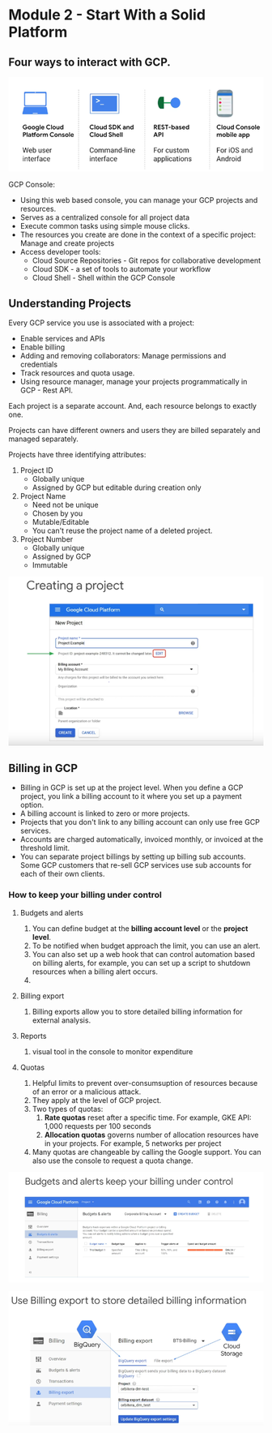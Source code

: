 # Module 2 - Start With a Solid Platform

## Four ways to interact with GCP.

![](../.gitbook/assets/image%20%2814%29.png)

GCP Console:

* Using this web based console, you can manage your GCP projects and resources.
* Serves as a centralized console for all project data
* Execute common tasks using simple mouse clicks.
* The resources you create are done in the context of a specific project: Manage and create projects
* Access developer tools:
  * Cloud Source Repositories - Git repos for collaborative development
  * Cloud SDK - a set of tools to automate your workflow
  * Cloud Shell - Shell within the GCP Console

##  Understanding Projects

Every GCP service you use is associated with a project:

* Enable services and APIs
* Enable billing
* Adding and removing collaborators: Manage permissions and credentials
* Track resources and quota usage.
* Using resource manager, manage your projects programmatically in GCP - Rest API.

Each project is a separate account. And, each resource belongs to exactly one.

Projects can have different owners and users they are billed separately and managed separately.

Projects have three identifying attributes:

1. Project ID
   * Globally unique
   * Assigned by GCP but editable during creation only
2. Project Name
   * Need not be unique
   * Chosen by you
   * Mutable/Editable
   * You can't reuse the project name of a deleted project.
3. Project Number
   * Globally unique
   * Assigned by GCP
   * Immutable

![Creating a project](../.gitbook/assets/image%20%289%29.png)

##  Billing in GCP

* Billing in GCP is set up at the project level. When you define a GCP project, you link a billing account to it where you set up a payment option.
* A billing account is linked to zero or more projects.
* Projects that you don't link to any billing account can only use free GCP services.
* Accounts are charged automatically, invoiced monthly, or invoiced at the threshold limit.
* You can separate project billings by setting up billing sub accounts. Some GCP customers that re-sell GCP services use sub accounts for each of their own clients.

### How to keep your billing under control

1. Budgets and alerts
   1. You can define budget at the **billing account level** or the **project level**.
   2. To be notified when budget approach the limit, you can use an alert.
   3. You can also set up a web hook that can control automation based on billing alerts, for example, you can set up a script to shutdown resources when a billing alert occurs.
   4. 
2. Billing export
   1. Billing exports allow you to store detailed billing information for external analysis.
3. Reports

   1. visual tool in the console to monitor expenditure 

4. Quotas
   1. Helpful limits to prevent over-consumsuption of resources because of  an error or a malicious attack.
   2. They apply at the level of GCP project.
   3. Two types of quotas:
      1. **Rate quotas** reset after a specific time. For example, GKE API: 1,000 requests per 100 seconds
      2. **Allocation quotas** governs number of allocation resources have in your projects. For example, 5 networks per project
   4. Many quotas are changeable by calling the Google support. You can also use the console to request a quota change.

![](../.gitbook/assets/image%20%2822%29.png)

![](../.gitbook/assets/image%20%2821%29.png)

